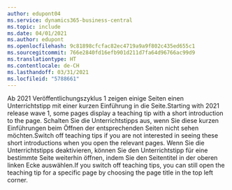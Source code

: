 ```yaml
---
author: edupont04
ms.service: dynamics365-business-central
ms.topic: include
ms.date: 04/01/2021
ms.author: edupont
ms.openlocfilehash: 9c81898cfcfac82ec4719a9a9f802c435ed655c1
ms.sourcegitcommit: 766e2840fd16efb901d211d7fa64d96766ac99d9
ms.translationtype: HT
ms.contentlocale: de-CH
ms.lasthandoff: 03/31/2021
ms.locfileid: "5788661"
---
```

<span data-ttu-id="2848d-101">Ab 2021 Veröffentlichungszyklus 1 zeigen einige Seiten einen Unterrichtstipp mit einer kurzen Einführung in die Seite.</span><span class="sxs-lookup"><span data-stu-id="2848d-101">Starting with 2021 release wave 1, some pages display a teaching tip with a short introduction to the page.</span></span> <span data-ttu-id="2848d-102">Schalten Sie die Unterrichtstipps aus, wenn Sie diese kurzen Einführungen beim Öffnen der entsprechenden Seiten nicht sehen möchten.</span><span class="sxs-lookup"><span data-stu-id="2848d-102">Switch off teaching tips if you are not interested in seeing these short introductions when you open the relevant pages.</span></span> <span data-ttu-id="2848d-103">Wenn Sie die Unterrichtstipps deaktivieren, können Sie den Unterrichtstipp für eine bestimmte Seite weiterhin öffnen, indem Sie den Seitentitel in der oberen linken Ecke auswählen.</span><span class="sxs-lookup"><span data-stu-id="2848d-103">If you switch off teaching tips, you can still open the teaching tip for a specific page by choosing the page title in the top left corner.</span></span>  
